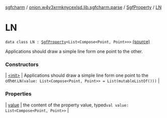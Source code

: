 [sgfcharm](../../../index.md) / [onion.w4v3xrmknycexlsd.lib.sgfcharm.parse](../../index.md) / [SgfProperty](../index.md) / [LN](./index.md)

# LN

`data class LN : `[`SgfProperty`](../index.md)`<List<Compose<Point, Point>>>` [(source)](https://github.com/w4v3/sgfcharm/tree/master/sgfcharm/src/main/java/onion/w4v3xrmknycexlsd/lib/sgfcharm/parse/SgfTree.kt#L144)

Applications should draw a simple line form one point to the other.

### Constructors

| [&lt;init&gt;](-init-.md) | Applications should draw a simple line form one point to the other.`LN(value: List<Compose<Point, Point>> = List(mutableListOf()))` |

### Properties

| [value](value.md) | the content of the property value, typed`val value: List<Compose<Point, Point>>` |

